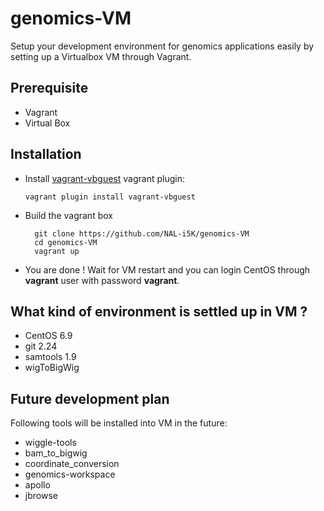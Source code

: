 # genomics-VM

Setup your development environment for genomics applications easily by setting up a Virtualbox VM through Vagrant.

## Prerequisite

- Vagrant
- Virtual Box

## Installation

- Install [vagrant-vbguest](https://github.com/dotless-de/vagrant-vbguest) vagrant plugin:

  `vagrant plugin install vagrant-vbguest`

- Build the vagrant box

  ``` shell
    git clone https://github.com/NAL-i5K/genomics-VM
    cd genomics-VM
    vagrant up
  ```

- You are done ! Wait for VM restart and you can login CentOS through **vagrant** user with password **vagrant**.

## What kind of environment is settled up in VM ?

- CentOS 6.9
- git 2.24
- samtools 1.9
- wigToBigWig

## Future development plan

Following tools will be installed into VM in the future:

- wiggle-tools
- bam_to_bigwig
- coordinate_conversion
- genomics-workspace
- apollo
- jbrowse

